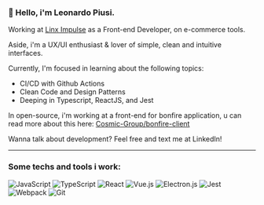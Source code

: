 ### 👋 Hello, i'm Leonardo Piusi.

Working at [Linx Impulse](https://github.com/chaordic/) as a Front-end Developer, on e-commerce tools.

Aside, i'm a UX/UI enthusiast & lover of simple, clean and intuitive interfaces.

Currently, I'm focused in learning about the following topics:

- CI/CD with Github Actions
- Clean Code and Design Patterns
- Deeping in Typescript, ReactJS, and Jest

In open-source, i'm working at a front-end for bonfire application, u can read more about this here: [Cosmic-Group/bonfire-client](https://github.com/Cosmic-Group/bonfire-client)

Wanna talk about development? Feel free and text me at LinkedIn!

<hr>

### Some techs and tools i work:

![JavaScript](https://img.shields.io/badge/javascript-%23323330.svg?style=for-the-badge&logo=javascript&logoColor=%23F7DF1E)
![TypeScript](https://img.shields.io/badge/typescript-%23007ACC.svg?style=for-the-badge&logo=typescript&logoColor=white)
![React](https://img.shields.io/badge/react-%2320232a.svg?style=for-the-badge&logo=react&logoColor=%2361DAFB)
![Vue.js](https://img.shields.io/badge/vuejs-%2335495e.svg?style=for-the-badge&logo=vuedotjs&logoColor=%234FC08D)
![Electron.js](https://img.shields.io/badge/Electron-191970?style=for-the-badge&logo=Electron&logoColor=white)
![Jest](https://img.shields.io/badge/-jest-%23C21325?style=for-the-badge&logo=jest&logoColor=white)
![Webpack](https://img.shields.io/badge/webpack-%238DD6F9.svg?style=for-the-badge&logo=webpack&logoColor=black)
![Git](https://img.shields.io/badge/git-%23F05033.svg?style=for-the-badge&logo=git&logoColor=white)
